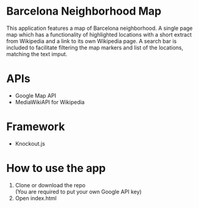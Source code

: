 # Barcelona Neighborhood Map
This application features a map of Barcelona neighborhood.  A single page map which has a functionality of highlighted locations with a short extract from Wikipedia and a link to its own Wikipedia page.  A search bar is included to facilitate filtering the map markers and list of the locations, matching the text imput.

# APIs 
<ul>
	<li>Google Map API</li>
	<li>MediaWikiAPI for Wikipedia</li>
</ul>

# Framework
<ul>
	<li>Knockout.js</li>
</ul>

# How to use the app
<ol>
	<li>Clone or download the repo<br> (You are required to put your own Google API key)</li>
	<li>Open index.html</li>

</ol>